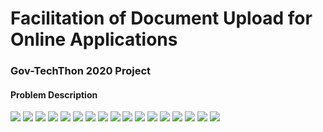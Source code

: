# Facilitation of Document Upload for Online Applications
### Gov-TechThon 2020 Project


#### Problem Description

![](https://imgur.com/FqkT0UA.jpg)
![](https://imgur.com/7WgR3or.jpg)
![](https://imgur.com/JCfR2I8.jpg)
![](https://imgur.com/X51dWco.jpg)
![](https://imgur.com/rVChyff.jpg)
![](https://imgur.com/YrRPnmM.jpg)
![](https://imgur.com/JunrINA.jpg)
![](https://imgur.com/G4z4QP0.jpg)
![](https://imgur.com/vVvkq0y.jpg)
![](https://imgur.com/rG89GBM.jpg)
![](https://imgur.com/KhOn1ik.jpg)
![](https://imgur.com/fjU1Nx9.jpg)
![](https://imgur.com/dj49Tgc.jpg)
![](https://imgur.com/zIMnsV6.jpg)
![](https://imgur.com/z9mPrwQ.jpg)
![](https://imgur.com/gVFH9lJ.jpg)
![](https://imgur.com/70Ih6tr.jpg)
